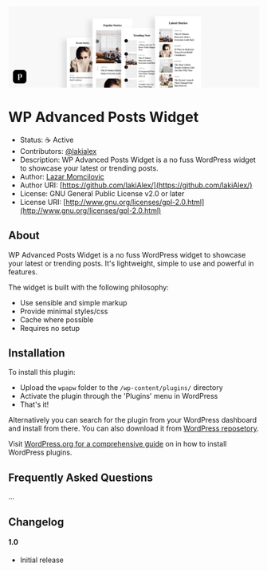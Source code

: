 ![WP Advanced Posts Widget](https://github.com/lakiAlex/wp-advanced-posts-widget/blob/master/src/img/banner-1544x500.png)

# WP Advanced Posts Widget

* Status: :coffee: Active
* Contributors: [@lakialex](http://twitter.com/lakiAleksCS)
* Description: WP Advanced Posts Widget is a no fuss WordPress widget to showcase your latest or trending posts.
* Author: [Lazar Momcilovic](https://github.com/lakiAlex/)
* Author URI: [https://github.com/lakiAlex/](https://github.com/lakiAlex/)
* License: GNU General Public License v2.0 or later
* License URI: [http://www.gnu.org/licenses/gpl-2.0.html](http://www.gnu.org/licenses/gpl-2.0.html)

## About

WP Advanced Posts Widget is a no fuss WordPress widget to showcase your latest or trending posts. It's lightweight, simple to use and powerful in features.

The widget is built with the following philosophy:

* Use sensible and simple markup
* Provide minimal styles/css
* Cache where possible
* Requires no setup

## Installation

To install this plugin:

* Upload the `wpapw` folder to the `/wp-content/plugins/` directory
* Activate the plugin through the 'Plugins' menu in WordPress
* That's it!

Alternatively you can search for the plugin from your WordPress dashboard and install from there.
You can also download it from [WordPress reposetory](https://wordpress.org/plugins/wp-advanced-posts-widget/).

Visit [WordPress.org for a comprehensive guide](http://codex.wordpress.org/Managing_Plugins#Manual_Plugin_Installation) on in how to install WordPress plugins.

## Frequently Asked Questions

...

## Changelog

#### 1.0
* Initial release
